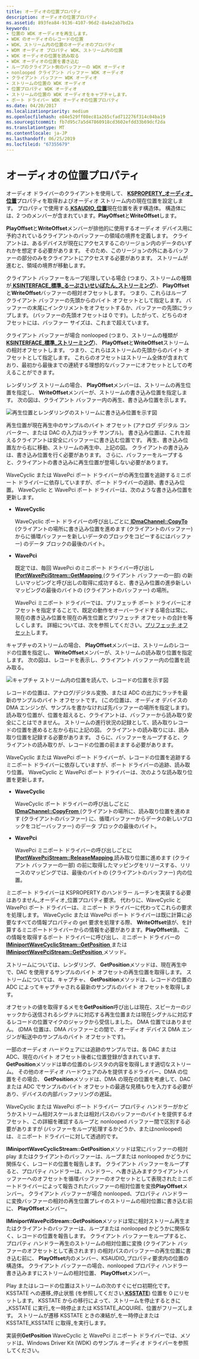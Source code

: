 ```yaml
---
title: オーディオの位置プロパティ
description: オーディオの位置プロパティ
ms.assetid: 893fea84-9136-4107-96d2-8a4e2ab7bd2a
keywords:
- 位置の WDK オーディオを再生します。
- WDK のオーディオのレコードの位置
- WDK、ストリーム内の位置のオーディオのプロパティ
- WDM オーディオ プロパティ WDK、ストリーム内の位置
- WDK オーディオの位置を読み取る
- WDK オーディオの位置を書き込む
- ループのクライアント側のバッファーの WDK オーディオ
- nonlooped クライアント バッファー WDK オーディオ
- クライアント バッファー WDK オーディオ
- ストリームの位置の WDK オーディオ
- 位置プロパティ WDK オーディオ
- ストリームの位置の WDK オーディオをキャプチャします。
- ポート ドライバー WDK オーディオの位置プロパティ
ms.date: 04/20/2017
ms.localizationpriority: medium
ms.openlocfilehash: e84e529ff08ec81a265cfad712276f314c04ba19
ms.sourcegitcommit: fb7d95c7a5d47860918cd3602efdd33b69dcf2da
ms.translationtype: MT
ms.contentlocale: ja-JP
ms.lasthandoff: 06/25/2019
ms.locfileid: "67355679"
---
```

# <a name="audio-position-property"></a>オーディオの位置プロパティ


オーディオ ドライバーのクライアントを使用して、 [ **KSPROPERTY\_オーディオ\_位置**](https://docs.microsoft.com/windows-hardware/drivers/audio/ksproperty-audio-position)プロパティを取得およびオーディオ ストリーム内の現在位置を設定します。 プロパティで使用する[ **KSAUDIO\_位置**](https://docs.microsoft.com/windows-hardware/drivers/ddi/content/ksmedia/ns-ksmedia-ksaudio_position)現在位置を表す構造体。 構造体には、2 つのメンバーが含まれています。**PlayOffset**と**WriteOffset**します。

**PlayOffset**と**WriteOffset**メンバーが排他的に使用するオーディオ デバイス用に予約されているクライアントのバッファーの領域の境界を定義します。 クライアントは、あるデバイスが現在にアクセスするこのリージョン内のデータのいずれかを想定する必要があります。 そのため、このリージョンの外にあるバッファーの部分のみをクライアントにアクセスする必要があります。 ストリームが進むと、領域の境界が移動します。

クライアント バッファーをループ処理している場合 (つまり、ストリームの種類が[ **KSINTERFACE\_標準\_るーぷさいせいぼたん\_ストリーミング**](https://docs.microsoft.com/windows-hardware/drivers/stream/ksinterface-standard-looped-streaming))、 **PlayOffset**と**WriteOffset**バッファーの相対オフセットします。 つまり、これらはループ クライアント バッファーの先頭からのバイト オフセットとして指定します。 バッファーの末尾にインクリメントをオフセットするか、バッファーの先頭にラップします。 (バッファーの先頭オフセットは 0 です)。したがって、どちらのオフセットには、バッファー サイズは、これまで超えています。

クライアント バッファーが場合 nonlooped (つまり、ストリームの種類が[ **KSINTERFACE\_標準\_ストリーミング**](https://docs.microsoft.com/windows-hardware/drivers/stream/ksinterface-standard-streaming))、 **PlayOffset**と**WriteOffset**ストリームの相対オフセットします。 つまり、これらはストリームの先頭からのバイト オフセットとして指定します。 これらのオフセットはストリーム全体が含まれており、最初から最後までの連続する理想的なバッファーにオフセットとしての考えることができます。

レンダリング ストリームの場合、 **PlayOffset**メンバーは、ストリームの再生位置を指定し、 **WriteOffset**メンバーが、ストリームの書き込み位置を指定します。 次の図は、クライアント バッファー内の再生、書き込み位置を示します。

![再生位置とレンダリングのストリームに書き込み位置を示す図](images/playoffset.png)

再生位置が現在再生中のサンプルのバイト オフセット (アナログ デジタル コンバーター、または DAC の入力はラッチ サンプル)。 書き込み位置は、これを超えるクライアントは安全にバッファーに書き込む位置です。 再生、書き込み位置左から右に移動、ストリームの再生中、上記の図。 クライアントの書き込みは、書き込み位置を行く必要があります。 さらに、バッファーをループすると、クライアントの書き込みに再生位置が登場しない必要があります。

WaveCyclic または WavePci ポート ドライバーがの再生位置を追跡するミニポート ドライバーに依存していますが、ポート ドライバーの追跡、書き込み位置。 WaveCyclic と WavePci ポート ドライバーは、次のような書き込み位置を更新します。

-   **WaveCyclic**

    WaveCyclic ポート ドライバーの呼び出しごとに[ **IDmaChannel::CopyTo** ](https://docs.microsoft.com/windows-hardware/drivers/ddi/content/portcls/nf-portcls-idmachannel-copyto) (クライアントの場所に書き込み位置を進めます (クライアントのバッファー) からに循環バッファーを新しいデータのブロックをコピーするにはバッファー) のデータ ブロックの最後のバイト。

-   **WavePci**

    既定では、毎回 WavePci のミニポート ドライバー呼び出し[ **IPortWavePciStream::GetMapping** ](https://docs.microsoft.com/windows-hardware/drivers/ddi/content/portcls/nf-portcls-iportwavepcistream-getmapping) (クライアント バッファーの一部) の新しいマッピングと呼び出しの取得に成功すると、書き込み位置の進歩新しいマッピングの最後のバイトの (クライアントのバッファー) の場所。

    WavePci ミニポート ドライバーでは、プリフェッチ ポート ドライバーにオフセットを指定することで、既定の動作をオーバーライドする場合は常に、現在の書き込み位置を現在の再生位置とプリフェッチ オフセットの合計を等しくします。 詳細については、次を参照してください。[プリフェッチ オフセット](prefetch-offsets.md)します。

キャプチャのストリームの場合、 **PlayOffset**メンバーは、ストリームのレコードの位置を指定し、 **WriteOffset**メンバーが、ストリームの読み取り位置を指定します。 次の図は、レコードを表示し、クライアント バッファー内の位置を読み取る。

![キャプチャ ストリーム内の位置を読んで、レコードの位置を示す図](images/recordoffset.png)

レコードの位置は、アナログ/デジタル変換、または ADC の出力にラッチを最新のサンプルのバイト オフセットです。 (この位置は、オーディオ デバイスの DMA エンジンが、サンプルを書かなければ先バッファーの場所を指定します)。読み取り位置が、位置を超えると、クライアントは、バッファーから読み取り安全にことはできません。 ストリームの進行状況の記録として、読み取りレコードの位置を進めると左から右に上記の図。 クライアントの読み取りには、読み取り位置を記録する必要があります。 さらに、バッファーをループすると、クライアントの読み取りが、レコードの位置の前ままする必要があります。

WaveCyclic または WavePci ポート ドライバーが、レコードの位置を追跡するミニポート ドライバーに依存していますが、ポート ドライバーの追跡、読み取り位置。 WaveCyclic と WavePci ポート ドライバーは、次のような読み取り位置を更新します。

-   **WaveCyclic**

    WaveCyclic ポート ドライバーの呼び出しごとに[ **IDmaChannel::CopyFrom** ](https://docs.microsoft.com/windows-hardware/drivers/ddi/content/portcls/nf-portcls-idmachannel-copyfrom) (クライアントの場所に、読み取り位置を進めます (クライアントのバッファー) に、循環バッファーからデータの新しいブロックをコピーバッファー) のデータ ブロックの最後のバイト。

-   **WavePci**

    WavePci ミニポート ドライバーの呼び出しごとに[ **IPortWavePciStream::ReleaseMapping** ](https://docs.microsoft.com/windows-hardware/drivers/ddi/content/portcls/nf-portcls-iportwavepcistream-releasemapping)読み取り位置に進めます (クライアント バッファーの一部) の前に取得したマッピングをリリースする、リリースのマッピングでは、最後のバイトの (クライアントのバッファー) 内の位置。

ミニポート ドライバーは KSPROPERTY のハンドラー ルーチンを実装する必要はありません\_オーディオ\_位置プロパティ要求。 代わりに、WaveCyclic と WavePci ポート ドライバーは、ミニポート ドライバーに代わってこれらの要求を処理します。 WaveCyclic または WavePci ポート ドライバーは既に計算に必要なすべての情報プロパティの get 要求を処理する際、 **WriteOffset**値が、を計算するミニポートドライバーからの情報を必要があります。**PlayOffset**値。 この情報を取得するポート ドライバーに呼び出し、ミニポート ドライバーの[ **IMiniportWaveCyclicStream::GetPosition** ](https://docs.microsoft.com/windows-hardware/drivers/ddi/content/portcls/nf-portcls-iminiportwavecyclicstream-getposition)または[ **IMiniportWavePciStream::GetPosition** ](https://docs.microsoft.com/windows-hardware/drivers/ddi/content/portcls/nf-portcls-iminiportwavepcistream-getposition)メソッド。

ストリームについては、レンダリング、 **GetPosition**メソッドは、現在再生中で、DAC を使用するサンプルのバイト オフセットの再生位置を取得します。 ストリームについては、キャプチャ、 **GetPosition**メソッドは、レコードの位置の ADC によってキャプチャされる最新のサンプルのバイト オフセットを取得します。

オフセットの値を取得するメモを**GetPosition**呼び出しは現在、スピーカーのジャックから送信されるシグナルに対応する再生位置または現在シグナルに対応するレコードの位置マイクのジャックから受信しました。 DMA 位置ではありません。 (DMA 位置は、DMA バッファーとの間で、オーディオ デバイス DMA エンジンが転送中のサンプルのバイト オフセットです)。

一部のオーディオ ハードウェアには追跡のサンプルでは、各 DAC または ADC、現在のバイト オフセット後者に位置登録が含まれています、 **GetPosition**メソッドは単の位置のレジスタの内容を取得します適切なストリーム。 その他のオーディオ ハードウェアのみを提供するドライバー、DMA の位置をその場合、 **GetPosition**メソッドは、DMA の現在の位置を考慮して、DAC または ADC でサンプルのバイト オフセットの最適な見積もりを入力する必要があり、デバイスの内部バッファリングの遅延。

WaveCyclic または WavePci ポート ドライバー プロパティ ハンドラーがかどうかストリーム相対スケールまたは相対パスのバッファーのバイトを提供するオフセット、この詳細を確認するループと nonlooped バッファー間で区別する必要がありますが (バッファーをループ処理するかどうか、またはnonlooped) は、ミニポート ドライバーに対して透過的です。

**IMiniportWaveCyclicStream::GetPosition**メソッドは常にバッファーの相対 play またはクライアントのバッファーは、ループまたは nonlooped かどうかに関係なく、レコードの位置を報告します。 クライアント バッファーをループすると、プロパティ ハンドラーは、ハンドラー、へ書き込みますクライアントバッファーへのオフセットを循環バッファーのオフセットとして表現されたミニポートドライバーによって報告されたバッファーの相対位置を変換**PlayOffset**メンバー。 クライアント バッファーが場合 nonlooped、プロパティ ハンドラーに変換バッファーの相対の再生位置プレイのストリームの相対位置に書き込む前に、 **PlayOffset**メンバー。

**IMiniportWavePciStream::GetPosition**メソッドは常に相対ストリーム再生またはクライアントのバッファーは、ループまたは nonlooped かどうかに関係なく、レコードの位置を報告します。 クライアント バッファーをループすると、プロパティ ハンドラー再生のストリームの相対位置に変換 (クライアント バッファーのオフセットとして表されます) の相対パスのバッファーの再生位置に書き込む前に、 **PlayOffset**内のメンバー、KSAUDIO\_プロパティ要求内の位置の構造体。 クライアント バッファーの場合、nonlooped プロパティ ハンドラー書き込みますにストリームの相対位置、 **PlayOffset**メンバー。

Play またはレコードの位置はストリームの次のすぐにゼロ初期化です。 KSSTATE への遷移\_停止状態 (を参照してください[ **KSSTATE**](https://docs.microsoft.com/windows-hardware/drivers/ddi/content/ks/ne-ks-ksstate)) 位置を 0 にリセットします。 KSSTATE からの移行によって、ストリームを停止するときに\_KSSTATE に実行\_を一時停止または KSSTATE\_ACQUIRE、位置がフリーズします。 ストリームが遷移 KSSTATE ときの凍結が\_を一時停止または KSSTATE\_KSSTATE に取得\_を実行します。

実装例**GetPosition** WaveCyclic と WavePci ミニポート ドライバーでは、メソッドは、Windows Driver Kit (WDK) のサンプル オーディオ ドライバーを参照してください。

 

 




